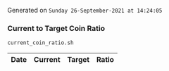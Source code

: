 Generated on `Sunday 26-September-2021 at 14:24:05`

### Current to Target Coin Ratio
`current_coin_ratio.sh`

Date|Current|Target|Ratio
---|---|---|---
